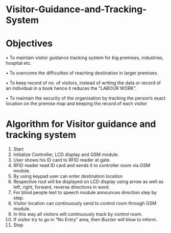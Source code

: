 # Visitor-Guidance-and-Tracking-System

# Objectives

• To maintain visitor guidance tracking system for big premises, industries, 
hospital etc.

• To overcome the difficulties of reaching destination in larger premises.

• To keep record of no. of visitors, instead of writing the data or record of an 
individual in a book hence it reduces the “LABOUR WORK”.

• To maintain the security of the organisation by tracking the person’s exact 
location on the premise map and keeping the record of each visitor

# Algorithm for Visitor guidance and tracking system

1. Start
2. Initialize Controller, LCD display and GSM module.
3. User shows his ID card to RFID reader at gate.
4. RFID reader read ID card and sends it to controller room via GSM module.
5. By using keypad user can enter destination location
6. Respective rout will be displayed on LCD display using arrow as well as left, right, 
forward, reverse directions in word.
7. For blind people text to speech module announces direction step by step.
8. Visitor location can continuously send to control room through GSM module.
9. In this way all visitors will continuously track by control room.
10. If visitor try to go in “No Entry” area, then Buzzer will blow to inform.
11. Stop
